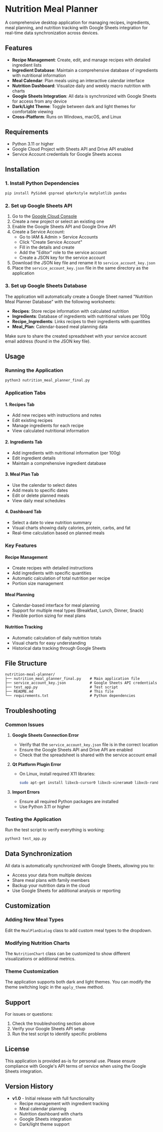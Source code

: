 # Nutrition Meal Planner

A comprehensive desktop application for managing recipes, ingredients, meal planning, and nutrition tracking with Google Sheets integration for real-time data synchronization across devices.

## Features

- **Recipe Management**: Create, edit, and manage recipes with detailed ingredient lists
- **Ingredient Database**: Maintain a comprehensive database of ingredients with nutritional information
- **Meal Calendar**: Plan meals using an interactive calendar interface
- **Nutrition Dashboard**: Visualize daily and weekly macro nutrition with charts
- **Google Sheets Integration**: All data is synchronized with Google Sheets for access from any device
- **Dark/Light Theme**: Toggle between dark and light themes for comfortable viewing
- **Cross-Platform**: Runs on Windows, macOS, and Linux

## Requirements

- Python 3.11 or higher
- Google Cloud Project with Sheets API and Drive API enabled
- Service Account credentials for Google Sheets access

## Installation

### 1. Install Python Dependencies

```bash
pip install PySide6 gspread qdarkstyle matplotlib pandas
```

### 2. Set up Google Sheets API

1. Go to the [Google Cloud Console](https://console.cloud.google.com/)
2. Create a new project or select an existing one
3. Enable the Google Sheets API and Google Drive API
4. Create a Service Account:
   - Go to IAM & Admin > Service Accounts
   - Click "Create Service Account"
   - Fill in the details and create
   - Add the "Editor" role to the service account
   - Create a JSON key for the service account
5. Download the JSON key file and rename it to `service_account_key.json`
6. Place the `service_account_key.json` file in the same directory as the application

### 3. Set up Google Sheets Database

The application will automatically create a Google Sheet named "Nutrition Meal Planner Database" with the following worksheets:

- **Recipes**: Store recipe information with calculated nutrition
- **Ingredients**: Database of ingredients with nutritional values per 100g
- **Recipe_Ingredients**: Links recipes to their ingredients with quantities
- **Meal_Plan**: Calendar-based meal planning data

Make sure to share the created spreadsheet with your service account email address (found in the JSON key file).

## Usage

### Running the Application

```bash
python3 nutrition_meal_planner_final.py
```

### Application Tabs

#### 1. Recipes Tab
- Add new recipes with instructions and notes
- Edit existing recipes
- Manage ingredients for each recipe
- View calculated nutritional information

#### 2. Ingredients Tab
- Add ingredients with nutritional information (per 100g)
- Edit ingredient details
- Maintain a comprehensive ingredient database

#### 3. Meal Plan Tab
- Use the calendar to select dates
- Add meals to specific dates
- Edit or delete planned meals
- View daily meal schedules

#### 4. Dashboard Tab
- Select a date to view nutrition summary
- Visual charts showing daily calories, protein, carbs, and fat
- Real-time calculation based on planned meals

### Key Features

#### Recipe Management
- Create recipes with detailed instructions
- Add ingredients with specific quantities
- Automatic calculation of total nutrition per recipe
- Portion size management

#### Meal Planning
- Calendar-based interface for meal planning
- Support for multiple meal types (Breakfast, Lunch, Dinner, Snack)
- Flexible portion sizing for meal plans

#### Nutrition Tracking
- Automatic calculation of daily nutrition totals
- Visual charts for easy understanding
- Historical data tracking through Google Sheets

## File Structure

```
nutrition-meal-planner/
├── nutrition_meal_planner_final.py    # Main application file
├── service_account_key.json           # Google Sheets API credentials
├── test_app.py                        # Test script
├── README.md                          # This file
└── requirements.txt                   # Python dependencies
```

## Troubleshooting

### Common Issues

1. **Google Sheets Connection Error**
   - Verify that the `service_account_key.json` file is in the correct location
   - Ensure the Google Sheets API and Drive API are enabled
   - Check that the spreadsheet is shared with the service account email

2. **Qt Platform Plugin Error**
   - On Linux, install required X11 libraries:
     ```bash
     sudo apt-get install libxcb-cursor0 libxcb-xinerama0 libxcb-randr0 libxcb-render-util0 libxcb-icccm4 libxcb-image0 libxcb-keysyms1 libxcb-shape0
     ```

3. **Import Errors**
   - Ensure all required Python packages are installed
   - Use Python 3.11 or higher

### Testing the Application

Run the test script to verify everything is working:

```bash
python3 test_app.py
```

## Data Synchronization

All data is automatically synchronized with Google Sheets, allowing you to:

- Access your data from multiple devices
- Share meal plans with family members
- Backup your nutrition data in the cloud
- Use Google Sheets for additional analysis or reporting

## Customization

### Adding New Meal Types
Edit the `MealPlanDialog` class to add custom meal types to the dropdown.

### Modifying Nutrition Charts
The `NutritionChart` class can be customized to show different visualizations or additional metrics.

### Theme Customization
The application supports both dark and light themes. You can modify the theme switching logic in the `apply_theme` method.

## Support

For issues or questions:
1. Check the troubleshooting section above
2. Verify your Google Sheets API setup
3. Run the test script to identify specific problems

## License

This application is provided as-is for personal use. Please ensure compliance with Google's API terms of service when using the Google Sheets integration.

## Version History

- **v1.0** - Initial release with full functionality
  - Recipe management with ingredient tracking
  - Meal calendar planning
  - Nutrition dashboard with charts
  - Google Sheets integration
  - Dark/light theme support


